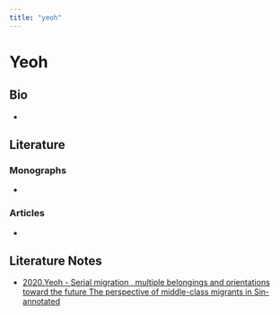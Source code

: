 ```yaml
---
title: "yeoh"
---
```


# Yeoh

## Bio
- 

## Literature
### Monographs 
- 

### Articles 
- 

## Literature Notes
- [2020.Yeoh - Serial migration , multiple belongings and orientations toward the future The perspective of middle-class migrants in Sin-annotated](002.LiteratureNotes/2020.Yeoh%20-%20Serial%20migration%20,%20multiple%20belongings%20and%20orientations%20toward%20the%20future%20The%20perspective%20of%20middle-class%20migrants%20in%20Sin-annotated.md)